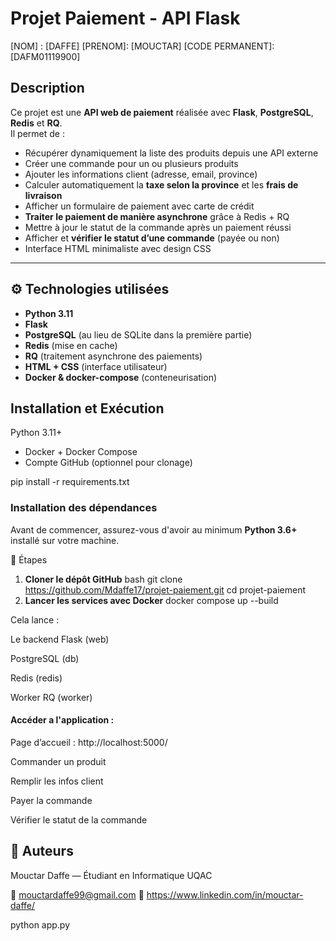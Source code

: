 #  Projet Paiement - API Flask
[NOM] : [DAFFE] 
[PRENOM]: [MOUCTAR] 
[CODE PERMANENT]: [DAFM01119900]

##  Description
Ce projet est une **API web de paiement** réalisée avec **Flask**, **PostgreSQL**, **Redis** et **RQ**.  
Il permet de :

- Récupérer dynamiquement la liste des produits depuis une API externe
- Créer une commande pour un ou plusieurs produits
- Ajouter les informations client (adresse, email, province)
- Calculer automatiquement la **taxe selon la province** et les **frais de livraison**
- Afficher un formulaire de paiement avec carte de crédit
- **Traiter le paiement de manière asynchrone** grâce à Redis + RQ
- Mettre à jour le statut de la commande après un paiement réussi
- Afficher et **vérifier le statut d’une commande** (payée ou non)
- Interface HTML minimaliste avec design CSS
---
## ⚙️ Technologies utilisées

- **Python 3.11**
- **Flask**
- **PostgreSQL** (au lieu de SQLite dans la première partie)
- **Redis** (mise en cache)
- **RQ** (traitement asynchrone des paiements)
- **HTML + CSS** (interface utilisateur)
- **Docker & docker-compose** (conteneurisation)

##  Installation et Exécution
Python 3.11+
- Docker + Docker Compose
- Compte GitHub (optionnel pour clonage)

pip install -r requirements.txt

###  **Installation des dépendances**
Avant de commencer, assurez-vous d'avoir au minimum **Python 3.6+** installé sur votre machine.

🔧 Étapes

1. **Cloner le dépôt GitHub**
  bash
 git clone https://github.com/Mdaffe17/projet-paiement.git
 cd projet-paiement
2. **Lancer les services avec Docker**
 docker compose up --build

Cela lance :

Le backend Flask (web)

PostgreSQL (db)

Redis (redis)

Worker RQ (worker)
####  Accéder a l'application :

Page d’accueil : http://localhost:5000/

Commander un produit

Remplir les infos client

Payer la commande

Vérifier le statut de la commande


##  **📝 Auteurs**
Mouctar Daffe — Étudiant en Informatique UQAC

📧 mouctardaffe99@gmail.com
🔗 https://www.linkedin.com/in/mouctar-daffe/

python app.py

